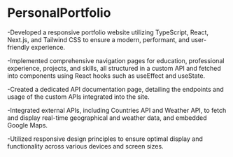 # PersonalPortfolio

<p>-Developed a responsive portfolio website utilizing TypeScript, React, Next.js, and Tailwind CSS to ensure a modern, performant, and user-friendly experience.</p>
<p>-Implemented comprehensive navigation pages for education, professional experience, projects, and skills, all structured in a custom API and fetched into components using React hooks such as useEffect and useState.</p>
<p>-Created a dedicated API documentation page, detailing the endpoints and usage of the custom APIs integrated into the site.</p>
<p>-Integrated external APIs, including Countries API and Weather API, to fetch and display real-time geographical and weather data, and embedded Google Maps.</p>
<p>-Utilized responsive design principles to ensure optimal display and functionality across various devices and screen sizes.</p>
